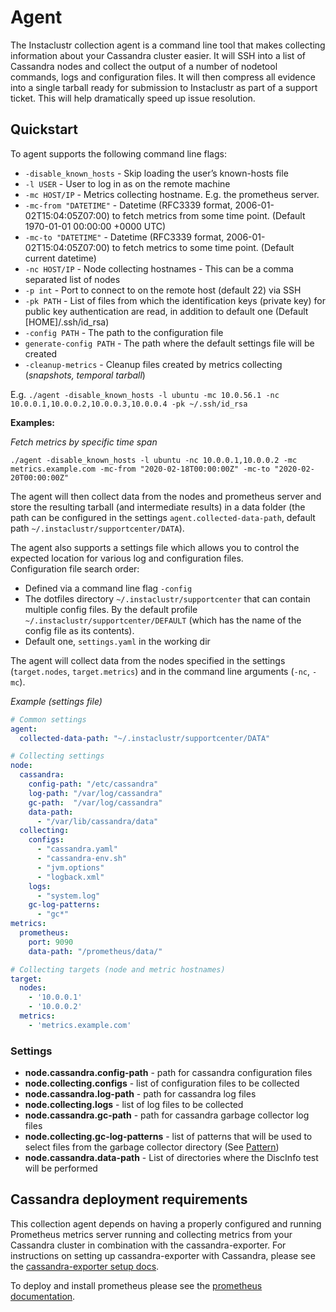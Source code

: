 # Agent
The Instaclustr collection agent is a command line tool that makes collecting information about your Cassandra cluster easier. It will SSH into a list of Cassandra nodes and collect the output of a number of nodetool commands, logs and configuration files. It will then compress all evidence into a single tarball ready for submission to Instaclustr as part of a support ticket. This will help dramatically speed up issue resolution.

## Quickstart
To agent supports the following command line flags:

* `-disable_known_hosts` - Skip loading the user’s known-hosts file
* `-l USER` - User to log in as on the remote machine
* `-mc HOST/IP` - Metrics collecting hostname. E.g. the prometheus server.
* `-mc-from "DATETIME"` - Datetime (RFC3339 format, 2006-01-02T15:04:05Z07:00) to fetch metrics from some time point. (Default 1970-01-01 00:00:00 +0000 UTC)
* `-mc-to "DATETIME"` - Datetime (RFC3339 format, 2006-01-02T15:04:05Z07:00) to fetch metrics to some time point. (Default current datetime)
* `-nc HOST/IP` - Node collecting hostnames - This can be a comma separated list of nodes
* `-p int` - Port to connect to on the remote host (default 22) via SSH
* `-pk PATH` - List of files from which the identification keys (private key) for public key authentication are read, in addition to default one (Default [HOME]/.ssh/id_rsa)
* `-config PATH` - The path to the configuration file
* `generate-config PATH` - The path where the default settings file will be created
* `-cleanup-metrics` - Cleanup files created by metrics collecting (_snapshots, temporal tarball_)

E.g. `./agent -disable_known_hosts -l ubuntu -mc 10.0.56.1 -nc 10.0.0.1,10.0.0.2,10.0.0.3,10.0.0.4 -pk ~/.ssh/id_rsa`

**Examples:**

_Fetch metrics by specific time span_
```shell script
./agent -disable_known_hosts -l ubuntu -nc 10.0.0.1,10.0.0.2 -mc metrics.example.com -mc-from "2020-02-18T00:00:00Z" -mc-to "2020-02-20T00:00:00Z"
```


The agent will then collect data from the nodes and prometheus server and store the resulting tarball (and intermediate results) in a data folder (the path can be configured in the settings `agent.collected-data-path`, default path `~/.instaclustr/supportcenter/DATA`).

The agent also supports a settings file which allows you to control the expected location for various log and 
configuration files.  
Configuration file search order:
* Defined via a command line flag `-config`
* The dotfiles directory `~/.instaclustr/supportcenter` that can contain multiple config files. By the default profile `~/.instaclustr/supportcenter/DEFAULT` (which has the name of the config file as its contents).
* Default one, `settings.yaml` in the working dir

The agent will collect data from the nodes specified in the settings (`target.nodes`, `target.metrics`) and in the command line arguments (`-nc`, `-mc`).

_Example (settings file)_
```yaml
# Common settings
agent:
  collected-data-path: "~/.instaclustr/supportcenter/DATA"

# Collecting settings
node:
  cassandra:
    config-path: "/etc/cassandra"
    log-path: "/var/log/cassandra"
    gc-path:  "/var/log/cassandra"
    data-path:
      - "/var/lib/cassandra/data"
  collecting:
    configs:
      - "cassandra.yaml"
      - "cassandra-env.sh"
      - "jvm.options"
      - "logback.xml"
    logs:
      - "system.log"
    gc-log-patterns:
      - "gc*"
metrics:
  prometheus:
    port: 9090
    data-path: "/prometheus/data/"

# Collecting targets (node and metric hostnames)
target:
  nodes:
    - '10.0.0.1'
    - '10.0.0.2'
  metrics:
    - 'metrics.example.com'
```

### Settings
* **node.cassandra.config-path** - path for cassandra configuration files
* **node.collecting.configs** - list of configuration files to be collected
* **node.cassandra.log-path** - path for cassandra log files
* **node.collecting.logs** - list of log files to be collected
* **node.cassandra.gc-path** - path for cassandra garbage collector log files
* **node.collecting.gc-log-patterns** - list of patterns that will be used to select files from the garbage collector directory (See [Pattern](https://golang.org/pkg/path/filepath/#Match))
* **node.cassandra.data-path** - List of directories where the DiscInfo test will be performed

## Cassandra deployment requirements
This collection agent depends on having a properly configured and running Prometheus metrics server running and collecting metrics from your Cassandra cluster in combination with the cassandra-exporter. For instructions on setting up cassandra-exporter with Cassandra, please see the [cassandra-exporter setup docs](https://github.com/instaclustr/cassandra-exporter#usage).

To deploy and install prometheus please see the [prometheus documentation](https://prometheus.io/docs/prometheus/latest/installation/).